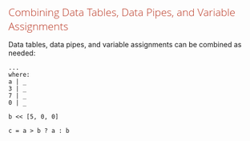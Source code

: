 <style>
h1,h2,h3,h4{font-family: "Open Sans","DejaVu Sans",sans-serif;font-weight: 300;font-style: normal; color: #ba3925;text-rendering: optimizeLegibility; margin-top: 1em; margin-bottom: .5em;}
h1{color: rgba(0,0,0,.85);}
blockquote{color: #998;font-style: italic;}
</style>

## Combining Data Tables, Data Pipes, and Variable Assignments

Data tables, data pipes, and variable assignments can be combined as needed:

    ...
    where:
    a | _
    3 | _
    7 | _
    0 | _
    
    b << [5, 0, 0]
    
    c = a > b ? a : b